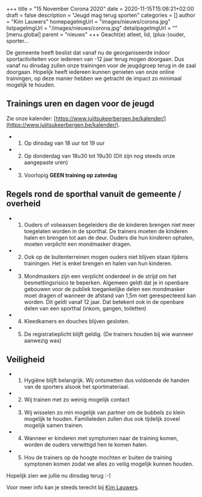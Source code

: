 +++
title = "15 November Corona 2020"
date = 2020-11-15T15:06:21+02:00
draft = false
description = "Jeugd mag terug sporten"
categories = []
author = "Kim Lauwers"
homepageImgUrl = "images/nieuws/corona.jpg"
listpageImgUrl = "/images/nieuws/corona.jpg"
detailpageImgUrl = ""
[menu.global]
    parent = "nieuws"
+++
Geacht(e) atleet, lid, (plus-)ouder, sporter…

De gemeente heeft beslist dat vanaf nu de georganiseerde indoor sportactiviteiten voor iedereen van -12 jaar terug mogen doorgaan.
Dus vanaf nu dinsdag zullen onze trainingen voor de jeugdgroep terug in de zaal doorgaan.
Hopelijk heeft iedereen kunnen genieten van onze online trainingen, op deze manier hebben we getracht de impact zo minimaal mogelijk te houden.

## Trainings uren en dagen voor de jeugd
Zie onze kalender: [https://www.jujitsukeerbergen.be/kalender/](https://www.jujitsukeerbergen.be/kalender/).

* 1) Op dinsdag van 18 uur tot 19 uur
* 2) Op donderdag van 18u30 tot 19u30 (Dit zijn nog steeds onze aangepaste uren)
* 3) Voorlopig **GEEN training op zaterdag**

## Regels rond de sporthal vanuit de gemeente / overheid

* 1) Ouders of volwassen begeleiders die de kinderen brengen niet meer toegelaten worden in de sporthal. De trainers moeten de kinderen halen en brengen tot aan de deur. Ouders die hun kinderen ophalen, moeten verplicht een mondmasker dragen.
* 2) Ook op de buitenterreinen mogen ouders niet blijven staan tijdens trainingen. Het is enkel brengen en halen van hun kinderen.
* 3) Mondmaskers zijn een verplicht onderdeel in de strijd om het besmettingsrisico te beperken. Algemeen geldt dat je in openbare gebouwen voor de publiek toegankelijke delen een mondmasker moet dragen of wanneer de afstand van 1,5m niet gerespecteerd kan worden. Dit geldt vanaf 12 jaar. Dat betekent ook in de openbare delen van een sporthal (inkom, gangen, toiletten)
* 4) Kleedkamers en douches blijven gesloten.
* 5) De registratieplicht blijft geldig. (De trainers houden bij wie wanneer aanwezig was)

## Veiligheid

* 1) Hygiëne blijft belangrijk. Wij ontsmetten dus voldoende de handen van de sporters alsook het sportmateriaal.
* 2) Wij trainen met zo weinig mogelijk contact
* 3) Wij wisselen zo min mogelijk van partner om de bubbels zo klein mogelijk te houden. Familieleden zullen dus ook tijdelijk zoveel mogelijk samen trainen.
* 4) Wanneer er kinderen met symptomen naar de training komen, worden de ouders verwittigd hen te komen halen.
* 5) Hou de trainers op de hoogte mochten er buiten de training symptonen komen zodat we alles zo veilig mogelijk kunnen houden.


Hopelijk zien we jullie nu dinsdag terug :-)


Voor meer info kan je steeds terecht bij [Kim Lauwers](https://www.jujitsukeerbergen.be/trainers/#Kim_Lauwers).